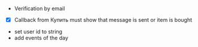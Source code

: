 - Verification by email
-[x] Callback from Купить must show that message is sent or item is bought
- set user id to string
- add events of the day 